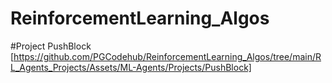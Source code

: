 # ReinforcementLearning_Algos

#Project PushBlock
[https://github.com/PGCodehub/ReinforcementLearning_Algos/tree/main/RL_Agents_Projects/Assets/ML-Agents/Projects/PushBlock]
